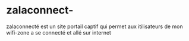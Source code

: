 # zalaconnect-
zalaconnecté est un site portail captif qui permet aux itilisateurs de mon wifi-zone a se connecté et allé sur internet
